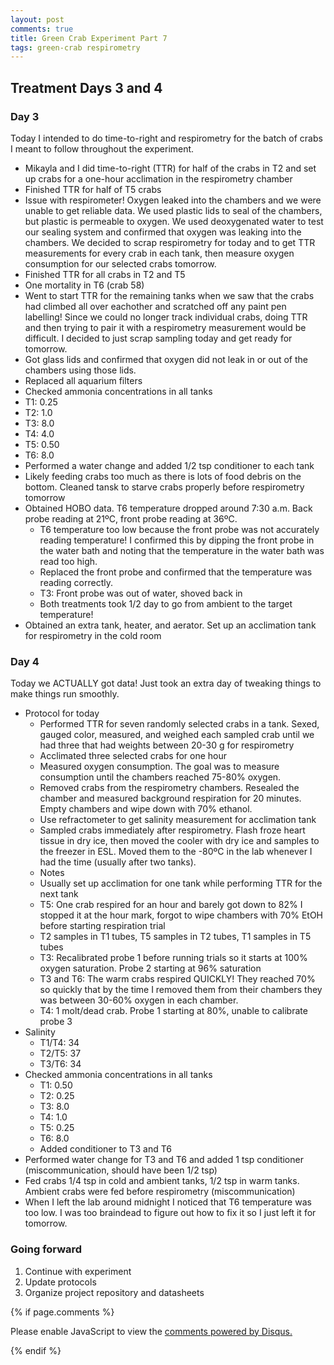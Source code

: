```yaml
---
layout: post
comments: true
title: Green Crab Experiment Part 7
tags: green-crab respirometry
---
```


## Treatment Days 3 and 4

### Day 3

Today I intended to do time-to-right and respirometry for the batch of crabs I meant to follow throughout the experiment.

- Mikayla and I did time-to-right (TTR) for half of the crabs in T2 and set up crabs for a one-hour acclimation in the respirometry chamber
- Finished TTR for half of T5 crabs
- Issue with respirometer! Oxygen leaked into the chambers and we were unable to get reliable data. We used plastic lids to seal of the chambers, but plastic is permeable to oxygen. We used deoxygenated water to test our sealing system and confirmed that oxygen was leaking into the chambers. We decided to scrap respirometry for today and to get TTR measurements for every crab in each tank, then measure oxygen consumption for our selected crabs tomorrow.
- Finished TTR for all crabs in T2 and T5
- One mortality in T6 (crab 58)
- Went to start TTR for the remaining tanks when we saw that the crabs had climbed all over eachother and scratched off any paint pen labelling! Since we could no longer track individual crabs, doing TTR and then trying to pair it with a respirometry measurement would be difficult. I decided to just scrap sampling today and get ready for tomorrow.
- Got glass lids and confirmed that oxygen did not leak in or out of the chambers using those lids.
- Replaced all aquarium filters
- Checked ammonia concentrations in all tanks
 - T1: 0.25
 - T2: 1.0
 - T3: 8.0
 - T4: 4.0
 - T5: 0.50
 - T6: 8.0
- Performed a water change and added 1/2 tsp conditioner to each tank
- Likely feeding crabs too much as there is lots of food debris on the bottom. Cleaned tansk to starve crabs properly before respirometry tomorrow
- Obtained HOBO data. T6 temperature dropped around 7:30 a.m. Back probe reading at 21ºC, front probe reading at 36ºC.
  - T6 temperature too low because the front probe was not accurately reading temperature! I confirmed this by dipping the front probe in the water bath and noting that the temperature in the water bath was read too high.
  - Replaced the front probe and confirmed that the temperature was reading correctly.
  - T3: Front probe was out of water, shoved back in
  - Both treatments took 1/2 day to go from ambient to the target temperature!
- Obtained an extra tank, heater, and aerator. Set up an acclimation tank for respirometry in the cold room

### Day 4

Today we ACTUALLY got data! Just took an extra day of tweaking things to make things run smoothly.

- Protocol for today
  - Performed TTR for seven randomly selected crabs in a tank. Sexed, gauged color, measured, and weighed each sampled crab until we had three that had weights between 20-30 g for respirometry
  - Acclimated three selected crabs for one hour
  - Measured oxygen consumption. The goal was to measure consumption until the chambers reached 75-80% oxygen.
  - Removed crabs from the respirometry chambers. Resealed the chamber and measured background respiration for 20 minutes. Empty chambers and wipe down with 70% ethanol.
  - Use refractometer to get salinity measurement for acclimation tank
  - Sampled crabs immediately after respirometry. Flash froze heart tissue in dry ice, then moved the cooler with dry ice and samples to the freezer in ESL. Moved them to the -80ºC in the lab whenever I had the time (usually after two tanks).
  -  Notes
    - Usually set up acclimation for one tank while performing TTR for the next tank
    - T5: One crab respired for an hour and barely got down to 82% I stopped it at the hour mark, forgot to wipe chambers with 70% EtOH before starting respiration trial
    - T2 samples in T1 tubes, T5 samples in T2 tubes, T1 samples in T5 tubes
    - T3: Recalibrated probe 1 before running trials so it starts at 100% oxygen saturation. Probe 2 starting at 96% saturation
    - T3 and T6: The warm crabs respired QUICKLY! They reached 70% so quickly that by the time I removed them from their chambers they was between 30-60% oxygen in each chamber.
    - T4: 1 molt/dead crab. Probe 1 starting at 80%, unable to calibrate probe 3
- Salinity
  - T1/T4: 34
  - T2/T5: 37
  - T3/T6: 34
- Checked ammonia concentrations in all tanks
  - T1: 0.50
  - T2: 0.25
  - T3: 8.0
  - T4: 1.0
  - T5: 0.25
  - T6: 8.0
  - Added conditioner to T3 and T6
- Performed water change for T3 and T6 and added 1 tsp conditioner (miscommunication, should have been 1/2 tsp)
- Fed crabs 1/4 tsp in cold and ambient tanks, 1/2 tsp in warm tanks. Ambient crabs were fed before respirometry (miscommunication)
- When I left the lab around midnight I noticed that T6 temperature was too low. I was too braindead to figure out how to fix it so I just left it for tomorrow.

### Going forward

1. Continue with experiment
2. Update protocols
3. Organize project repository and datasheets

{% if page.comments %}

<div id="disqus_thread"></div>
<script>

/**
*  RECOMMENDED CONFIGURATION VARIABLES: EDIT AND UNCOMMENT THE SECTION BELOW TO INSERT DYNAMIC VALUES FROM YOUR PLATFORM OR CMS.
*  LEARN WHY DEFINING THESE VARIABLES IS IMPORTANT: https://disqus.com/admin/universalcode/#configuration-variables*/
/*
var disqus_config = function () {
this.page.url = PAGE_URL;  // Replace PAGE_URL with your page's canonical URL variable
this.page.identifier = PAGE_IDENTIFIER; // Replace PAGE_IDENTIFIER with your page's unique identifier variable
};
*/
(function() { // DON'T EDIT BELOW THIS LINE
var d = document, s = d.createElement('script');
s.src = 'https://the-responsible-grad-student.disqus.com/embed.js';
s.setAttribute('data-timestamp', +new Date());
(d.head || d.body).appendChild(s);
})();
</script>
<noscript>Please enable JavaScript to view the <a href="https://disqus.com/?ref_noscript">comments powered by Disqus.</a></noscript>

{% endif %}

<script id="dsq-count-scr" src="//the-responsible-grad-student.disqus.com/count.js" async></script>
